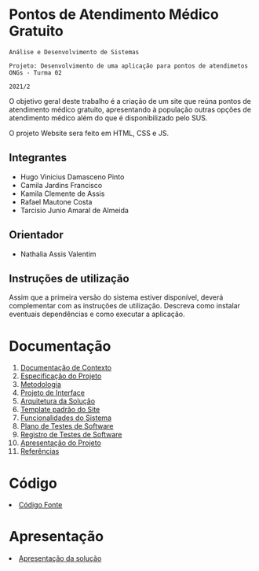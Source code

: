 # Pontos de Atendimento Médico Gratuito

`Análise e Desenvolvimento de Sistemas`

`Projeto: Desenvolvimento de uma aplicação para pontos de atendimetos ONGs - Turma 02`

`2021/2`

O objetivo geral deste trabalho é a criação de um site que reúna pontos de atendimento médico gratuito, apresentando à população outras opções de atendimento médico além do que é disponibilizado pelo SUS.

O projeto Website sera feito em HTML, CSS e JS.

## Integrantes

* Hugo Vinicius Damasceno Pinto
* Camila Jardins Francisco
* Kamila Clemente de Assis
* Rafael Mautone Costa
* Tarcisio Junio Amaral de Almeida

## Orientador

* Nathalia Assis Valentim

## Instruções de utilização

Assim que a primeira versão do sistema estiver disponível, deverá complementar com as instruções de utilização. Descreva como instalar eventuais dependências e como executar a aplicação.

# Documentação

<ol>
<li><a href="docs/01-Documentação de Contexto.md"> Documentação de Contexto</a></li>
<li><a href="docs/02-Especificação do Projeto.md"> Especificação do Projeto</a></li>
<li><a href="docs/03-Metodologia.md"> Metodologia</a></li>
<li><a href="docs/04-Projeto de Interface.md"> Projeto de Interface</a></li>
<li><a href="docs/05-Arquitetura da Solução.md"> Arquitetura da Solução</a></li>
<li><a href="docs/06-Template padrão do Site.md"> Template padrão do Site</a></li>
<li><a href="docs/07-Funcionalidades do Sistema.md"> Funcionalidades do Sistema</a></li>
<li><a href="docs/08-Plano de Testes de Software.md"> Plano de Testes de Software</a></li>
<li><a href="docs/09-Registro de Testes de Software.md"> Registro de Testes de Software</a></li>
<li><a href="docs/10-Apresentação do Projeto.md"> Apresentação do Projeto</a></li>
<li><a href="docs/11-Referências.md"> Referências</a></li>
</ol>

# Código

<li><a href="src/README.md"> Código Fonte</a></li>

# Apresentação

<li><a href="presentation/README.md"> Apresentação da solução</a></li>
